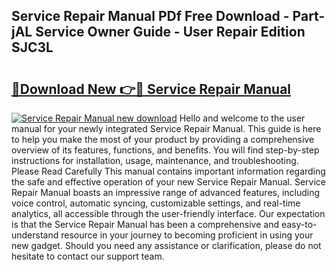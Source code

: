 ## Service Repair Manual PDf Free Download - Part-jAL Service Owner Guide - User Repair Edition SJC3L

# <h2><a href="http://cf1070.oget.top/?id=Service+Repair+Manual">🔗Download New 👉🔴 Service Repair Manual</a></h2>

[![Service Repair Manual new download](https://i.imgur.com/5g1atiW.png)](http://cf1070.oget.top/?id=Service+Repair+Manual)
Hello and welcome to the user manual for your newly integrated Service Repair Manual. This guide is here to help you make the most of your product by providing a comprehensive overview of its features, functions, and benefits. You will find step-by-step instructions for installation, usage, maintenance, and troubleshooting. Please Read Carefully This manual contains important information regarding the safe and effective operation of your new Service Repair Manual. Service Repair Manual boasts an impressive range of advanced features, including voice control, automatic syncing, customizable settings, and real-time analytics, all accessible through the user-friendly interface. Our expectation is that the Service Repair Manual has been a comprehensive and easy-to-understand resource in your journey to becoming proficient in using your new gadget. Should you need any assistance or clarification, please do not hesitate to contact our support team.
